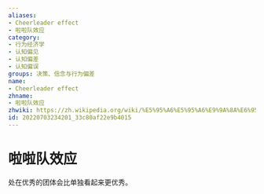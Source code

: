 ```yaml
---
aliases:
- Cheerleader effect
- 啦啦队效应
category:
- 行为经济学
- 认知偏见
- 认知偏差
- 认知偏误
groups: 决策、信念与行为偏差
name:
- Cheerleader effect
zhname:
- 啦啦队效应
zhwiki: https://zh.wikipedia.org/wiki/%E5%95%A6%E5%95%A6%E9%9A%8A%E6%95%88%E6%87%89
id: 20220703234201_33c80af22e9b4015
---
```


# 啦啦队效应

处在优秀的团体会比单独看起来更优秀。
